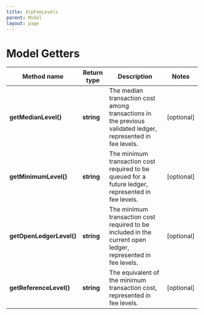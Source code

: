 ```yaml
---
title: XrpFeeLevels
parent: Model
layout: page
---
```


# Model Getters

Method name | Return type | Description | Notes
------------ | ------------- | ------------- | -------------
**getMedianLevel()** | **string** | The median transaction cost among transactions in the previous validated ledger, represented in fee levels. | [optional]
**getMinimumLevel()** | **string** | The minimum transaction cost required to be queued for a future ledger, represented in fee levels. | [optional]
**getOpenLedgerLevel()** | **string** | The minimum transaction cost required to be included in the current open ledger, represented in fee levels. | [optional]
**getReferenceLevel()** | **string** | The equivalent of the minimum transaction cost, represented in fee levels. | [optional]

